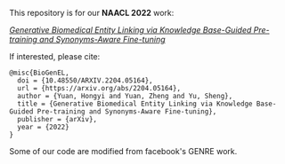 This repository is for our **NAACL 2022** work: 

[*Generative Biomedical Entity Linking via Knowledge Base-Guided Pre-training and Synonyms-Aware Fine-tuning*](https://arxiv.org/abs/2204.05164)


If interested, please cite:
```
@misc{BioGenEL,
  doi = {10.48550/ARXIV.2204.05164},
  url = {https://arxiv.org/abs/2204.05164},
  author = {Yuan, Hongyi and Yuan, Zheng and Yu, Sheng},
  title = {Generative Biomedical Entity Linking via Knowledge Base-Guided Pre-training and Synonyms-Aware Fine-tuning},
  publisher = {arXiv},
  year = {2022}
}
```

Some of our code are modified from facebook's GENRE work.